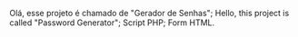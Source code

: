 Olá, esse projeto é chamado de "Gerador de Senhas";
Hello, this project is called "Password Generator";
Script PHP;
Form HTML.
